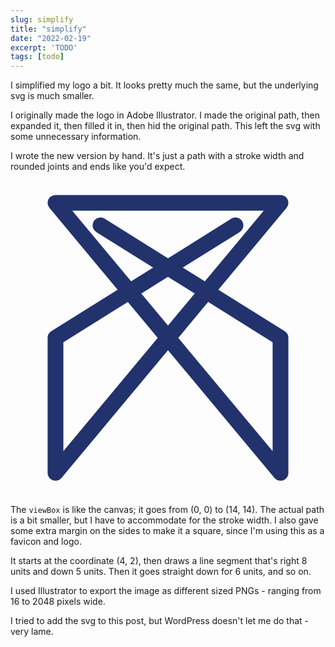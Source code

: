 ```yaml
---
slug: simplify
title: "simplify"
date: "2022-02-19"
excerpt: 'TODO'
tags: [todo]
---
```


I simplified my logo a bit. It looks pretty much the same, but the underlying svg is much smaller.

I originally made the logo in Adobe Illustrator. I made the original path, then expanded it, then filled it in, then hid the original path. This left the svg with some unnecessary information.

I wrote the new version by hand. It's just a path with a stroke width and rounded joints and ends like you'd expect.

<svg version="1.1" xmlns="http://www.w3.org/2000/svg" xmlns:xlink="http://www.w3.org/1999/xlink" x="0" y="0" viewBox="0 0 14 14" xml:space="preserve">
	<path d="M4 2l8 5l0 6l-10-12l10 0l-10 12l0-6l8-5" stroke="#21326D" stroke-width="0.7" stroke-linecap="round" stroke-linejoin="round" fill="none" />
</svg>

The `viewBox` is like the canvas; it goes from (0, 0) to (14, 14). The actual path is a bit smaller, but I have to accommodate for the stroke width. I also gave some extra margin on the sides to make it a square, since I'm using this as a favicon and logo.

It starts at the coordinate (4, 2), then draws a line segment that's right 8 units and down 5 units. Then it goes straight down for 6 units, and so on.

I used Illustrator to export the image as different sized PNGs - ranging from 16 to 2048 pixels wide.

I tried to add the svg to this post, but WordPress doesn't let me do that - very lame.
